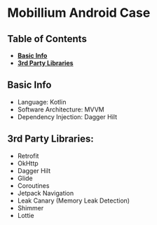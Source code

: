 # Mobillium Android Case

## Table of Contents
* **[Basic Info](#basic-info)**
* **[3rd Party Libraries](#3rd-party-libraries)**

## Basic Info

* Language: Kotlin
* Software Architecture: MVVM
* Dependency Injection: Dagger Hilt

## 3rd Party Libraries:

* Retrofit
* OkHttp
* Dagger Hilt
* Glide
* Coroutines
* Jetpack Navigation
* Leak Canary (Memory Leak Detection)
* Shimmer
* Lottie
